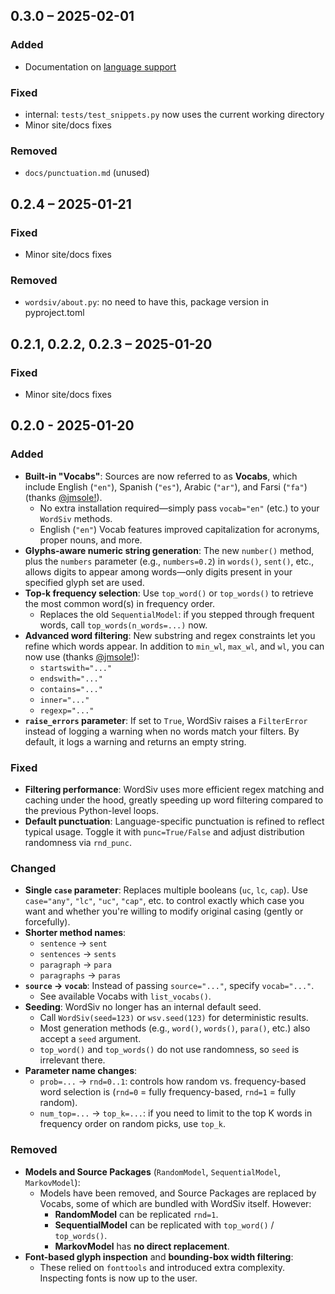 ## 0.3.0 – 2025-02-01

### Added

- Documentation on [language support](usage/language-support.md)

### Fixed

- internal: `tests/test_snippets.py` now uses the current working directory
- Minor site/docs fixes

### Removed

- `docs/punctuation.md` (unused)

## 0.2.4 – 2025-01-21

### Fixed

- Minor site/docs fixes

### Removed

- `wordsiv/about.py`: no need to have this, package version in pyproject.toml

## 0.2.1, 0.2.2, 0.2.3 – 2025-01-20

### Fixed

- Minor site/docs fixes

## 0.2.0 - 2025-01-20

### Added

- **Built-in "Vocabs"**: Sources are now referred to as **Vocabs**, which
  include English (`"en"`), Spanish (`"es"`), Arabic (`"ar"`), and Farsi
  (`"fa"`) (thanks [@jmsole!](https://github.com/jmsole)).
    - No extra installation required—simply pass `vocab="en"` (etc.) to your
    `WordSiv` methods.
    - English (`"en"`) Vocab features improved capitalization for acronyms,
      proper nouns, and more.
- **Glyphs-aware numeric string generation**: The new `number()` method, plus
  the `numbers` parameter (e.g., `numbers=0.2`) in `words()`, `sent()`, etc.,
  allows digits to appear among words—only digits present in your specified
  glyph set are used.
- **Top-k frequency selection**: Use `top_word()` or `top_words()` to retrieve
  the most common word(s) in frequency order.
    - Replaces the old `SequentialModel`: if you stepped through frequent words,
    call `top_words(n_words=...)` now.
- **Advanced word filtering**: New substring and regex constraints let you
  refine which words appear. In addition to `min_wl`, `max_wl`, and `wl`, you
  can now use (thanks [@jmsole!](https://github.com/jmsole)):
    - `startswith="..."`
    - `endswith="..."`
    - `contains="..."`
    - `inner="..."`
    - `regexp="..."`
- **`raise_errors` parameter**: If set to `True`, WordSiv raises a `FilterError`
  instead of logging a warning when no words match your filters. By default, it
  logs a warning and returns an empty string.

### Fixed

- **Filtering performance**: WordSiv uses more efficient regex matching and
  caching under the hood, greatly speeding up word filtering compared to the
  previous Python-level loops.
- **Default punctuation**: Language-specific punctuation is refined to reflect
  typical usage. Toggle it with `punc=True/False` and adjust distribution
  randomness via `rnd_punc`.

### Changed

- **Single `case` parameter**: Replaces multiple booleans (`uc`, `lc`, `cap`).
  Use `case="any"`, `"lc"`, `"uc"`, `"cap"`, etc. to control exactly which case
  you want and whether you're willing to modify original casing (gently or
  forcefully).
- **Shorter method names**:
    - `sentence` → `sent`
    - `sentences` → `sents`
    - `paragraph` → `para`
    - `paragraphs` → `paras`
- **`source` → `vocab`**: Instead of passing `source="..."`, specify
  `vocab="..."`.
    - See available Vocabs with `list_vocabs()`.
- **Seeding**: WordSiv no longer has an internal default seed.
    - Call `WordSiv(seed=123)` or `wsv.seed(123)` for deterministic results.
    - Most generation methods (e.g., `word()`, `words()`, `para()`, etc.) also
    accept a `seed` argument.
    - `top_word()` and `top_words()` do not use randomness, so `seed` is
    irrelevant there.
- **Parameter name changes**:
    - `prob=...` → `rnd=0..1`: controls how random vs. frequency-based word
    selection is (`rnd=0` = fully frequency-based, `rnd=1` = fully random).
    - `num_top=...` → `top_k=...`: if you need to limit to the top K words in
    frequency order on random picks, use `top_k`.

### Removed

- **Models and Source Packages** (`RandomModel`, `SequentialModel`,
  `MarkovModel`):
    - Models have been removed, and Source Packages are replaced by Vocabs,
      some of which are bundled with WordSiv itself. However:
        - **RandomModel** can be replicated `rnd=1`.
        - **SequentialModel** can be replicated with `top_word()` /
          `top_words()`.
        - **MarkovModel** has **no direct replacement**.
- **Font-based glyph inspection** and **bounding-box width filtering**:
    - These relied on `fonttools` and introduced extra complexity. Inspecting
      fonts is now up to the user.
